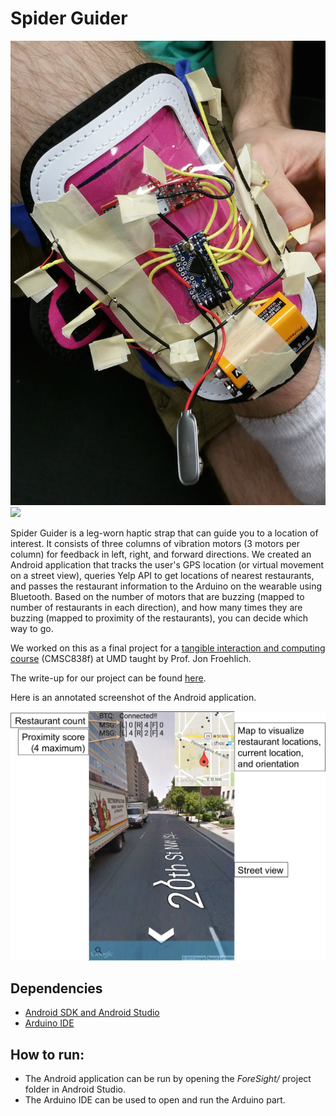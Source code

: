 # Spider Guider 

<img src="https://github.com/karthikbadam/ForeSight/blob/master/images/sg1.jpg">

<img src="https://github.com/karthikbadam/ForeSight/blob/master/images/sg7.jpg">

Spider Guider is a leg-worn haptic strap that can guide you to a location of interest. It consists of three columns of vibration motors (3 motors per column) for feedback in left, right, and forward directions. We created an Android application that tracks the user's GPS location (or virtual movement on a street view), queries Yelp API to get locations of nearest restaurants, and passes the restaurant information to the Arduino on the wearable using Bluetooth. Based on the number of motors that are buzzing (mapped to number of restaurants in each direction), and how many times they are buzzing (mapped to proximity of the restaurants), you can decide which way to go. 

We worked on this as a final project for a [tangible interaction and
computing course](http://cmsc838f-s15.wikispaces.com/) (CMSC838f) at UMD taught by Prof. Jon Froehlich.

The write-up for our project can be found [here](http://cmsc838f-s15.wikispaces.com/Spider+Guider).

Here is an annotated screenshot of the Android application.

<img src="https://github.com/karthikbadam/ForeSight/blob/master/images/sg_androidapp.png">

## Dependencies
  
  * [Android SDK and Android Studio](https://developer.android.com/sdk/index.html)
  * [Arduino IDE](http://www.arduino.cc/en/Main/Software)

## How to run:

  * The Android application can be run by opening the _ForeSight/_ project folder in Android Studio.  
  * The Arduino IDE can be used to open and run the Arduino part.




